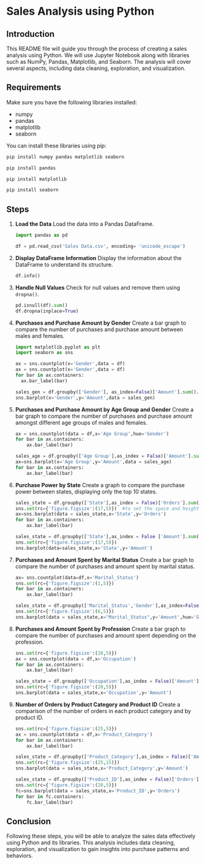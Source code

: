 # Sales Analysis using Python

## Introduction
This README file will guide you through the process of creating a sales analysis using Python. We will use Jupyter Notebook along with libraries such as NumPy, Pandas, Matplotlib, and Seaborn. The analysis will cover several aspects, including data cleaning, exploration, and visualization.

## Requirements
Make sure you have the following libraries installed:
- numpy
- pandas
- matplotlib
- seaborn

You can install these libraries using pip:
```bash
pip install numpy pandas matplotlib seaborn
```
```bash
pip install pandas
```
```bash
pip install matplotlib
```
```bash
pip install seaborn
```


## Steps

1. **Load the Data**
   Load the data into a Pandas DataFrame.
   ```python
   import pandas as pd

   df = pd.read_csv('Sales Data.csv', encoding= 'unicode_escape')
   ```

2. **Display DataFrame Information**
   Display the information about the DataFrame to understand its structure.
   ```python
   df.info()
   ```

3. **Handle Null Values**
   Check for null values and remove them using `dropna()`.
   ```python
   pd.isnull(df).sum()
   df.dropna(inplace=True)
   ```

4. **Purchases and Purchase Amount by Gender**
   Create a bar graph to compare the number of purchases and purchase amount between males and females.
   ```python
   import matplotlib.pyplot as plt
   import seaborn as sns

   ax = sns.countplot(x='Gender',data = df)
   ax = sns.countplot(x='Gender',data = df)
   for bar in ax.containers:
     ax.bar_label(bar)
   ```
   ```python
   sales_gen = df.groupby(['Gender'], as_index=False)['Amount'].sum().sort_values(by='Amount',ascending = False)
   sns.barplot(x='Gender',y='Amount',data = sales_gen)
   
   ```

5. **Purchases and Purchase Amount by Age Group and Gender**
   Create a bar graph to compare the number of purchases and purchase amount amongst different age groups of males and females.
   ```python
   ax = sns.countplot(data = df,x='Age Group',hue='Gender')
   for bar in ax.containers:
       ax.bar_label(bar)
   ```
   ```python
   sales_age = df.groupby(['Age Group'],as_index = False)['Amount'].sum().sort_values(by='Amount',ascending=False)
   ax=sns.barplot(x='Age Group',y='Amount',data = sales_age)
   for bar in ax.containers:
       ax.bar_label(bar)
   ```

6. **Purchase Power by State**
   Create a graph to compare the purchase power between states, displaying only the top 10 states.
   ```python
   sales_state = df.groupby(['State'],as_index = False)['Orders'].sum().sort_values(by='Orders',ascending = False).head(10)
   sns.set(rc={'figure.figsize':(17,5)})  #to set the space and height around x and y axis
   ax=sns.barplot(data = sales_state,x='State',y='Orders')
   for bar in ax.containers:
       ax.bar_label(bar)
   ```
   ```python
   sales_state = df.groupby(['State'],as_index = False ['Amount'].sum().sort_values(by='Amount',ascending=False).head(10)
   sns.set(rc={'figure.figsize':(17,5)})
   sns.barplot(data=sales_state,x='State',y='Amount')
   ```

7. **Purchases and Amount Spent by Marital Status**
   Create a bar graph to compare the number of purchases and amount spent by marital status.
   ```python
   ax= sns.countplot(data=df,x='Marital_Status')
   sns.set(rc={'figure.figsize':(1,5)})
   for bar in ax.containers:
       ax.bar_label(bar)
   ```
   ```python
   sales_state = df.groupby(['Marital_Status','Gender'],as_index=False)['Amount'].sum().sort_values(by='Amount',ascending=False)
   sns.set(rc={'figure.figsize':(6,5)})
   sns.barplot(data = sales_state,x="Marital_Status",y='Amount',hue='Gender')
   ```

8. **Purchases and Amount Spent by Profession**
   Create a bar graph to compare the number of purchases and amount spent depending on the profession.
   ```python
   sns.set(rc={'figure.figsize':(20,5)})
   ax = sns.countplot(data = df,x='Occupation')
   for bar in ax.containers:
       ax.bar_label(bar)
   ```
   ```python
   sales_state = df.groupby(['Occupation'],as_index = False)['Amount'].sum().sort_values(by='Amount',ascending=False)
   sns.set(rc={'figure.figsize':(20,5)})
   sns.barplot(data = sales_state,x='Occupation',y='Amount')
   ```

9. **Number of Orders by Product Category and Product ID**
   Create a comparison of the number of orders in each product category and by product ID.
   ```python
   sns.set(rc={'figure.figsize':(25,5)})
   ax = sns.countplot(data = df,x='Product_Category')
   for bar in ax.containers:
       ax.bar_label(bar)
   ```
   ```python
   sales_state = df.groupby(['Product_Category'],as_index = False)['Amount'].sum().sort_values(by='Amount',ascending=False).head(10)
   sns.set(rc={'figure.figsize':(25,15)})
   sns.barplot(data = sales_state,x='Product_Category',y='Amount')
   ```
   ```python
   sales_state = df.groupby(['Product_ID'],as_index = False)['Orders'].sum().sort_values(by='Orders',ascending=False).head(10)
   sns.set(rc={'figure.figsize':(20,5)})
   fc=sns.barplot(data = sales_state,x='Product_ID',y='Orders')
   for bar in fc.containers:
       fc.bar_label(bar)
   ```

## Conclusion
Following these steps, you will be able to analyze the sales data effectively using Python and its libraries. This analysis includes data cleaning, exploration, and visualization to gain insights into purchase patterns and behaviors.
